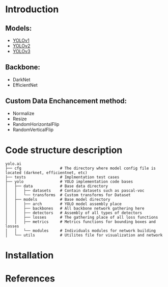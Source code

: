 # Introduction
## Models:
- [YOLOv1](https://arxiv.org/abs/1506.02640)
- [YOLOv2](https://arxiv.org/abs/1612.08242)
- [YOLOv3](https://arxiv.org/abs/1804.02767)

## Backbone:
- DarkNet
- EfficientNet

## Custom Data Enchancement method:
- Normalize
- Resize
- RandomHorizontalFlip
- RandomVerticalFlip

# Code structure description
```
yolo.ai
├── cfg                 # The directory where model config file is located (darknet, efficientnet, etc)
├── tests               # Implmentation test cases
├── yolo                # YOLO implementation code bases
│   ├── data            # Base data directory
│   │   ├── datasets    # Contain datasets such as pascal-voc
│   │   └── transforms  # Custom transforms for Dataset
│   ├── models          # Base model directory
│   │   ├── arch        # YOLO model assembly place
│   │   ├── backbones   # All backbone network gathering here
│   │   ├── detectors   # Assembly of all types of detectors
│   │   ├── losses      # The gathering place of all loss functions
│   │   ├── metrics     # Metrics functions for bounding boxes and losses
│   │   └── modules     # Individuals modules for network building
│   └── utils           # Utilites file for visualization and network
```
# Installation

# References
